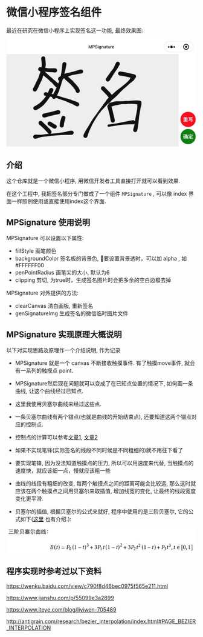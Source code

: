 # 微信小程序签名组件

最近在研究在微信小程序上实现签名这一功能, 最终效果图:

![](./doc/signature.jpg)


## 介绍

这个仓库就是一个微信小程序, 用微信开发者工具直接打开就可以看到效果.

在这个工程中, 我把签名部分专门做成了一个组件 `MPSignature` , 可以像 index 界面一样照例使用或直接使用index这个界面.

## MPSignature 使用说明

MPSignature 可以设置以下属性:

* fillStyle 画笔颜色
* backgroundColor 签名板的背景色, 要设置背景透时，可以加 alpha , 如 #FFFFFF00
* penPointRadius 画笔尖的大小, 默认为6
* clipping 剪切, 为true时，生成签名图片时会把多余的空白边框去掉

MPSignature 对外提供的方法:

* clearCanvas 清白画板, 重新签名
* genSignatureImg 生成签名的微信临时图片文件

## MPSignature 实现原理大概说明

以下对实现思路及原理作一个介绍说明, 作为记录

* MPSignature 就是一个 canvas 不断接收触摸事件. 有了触摸move事件, 就会有一系列的触摸点 point.

* MPSignature然后现在问题就可以变成了在已知点位置的情况下, 如何画一条曲线, 让这个曲线经过已知点.

* 这里我使用贝塞尔曲线来经过这些点.

* 一条贝塞尔曲线有两个锚点(也就是曲线的开始结束点), 还要知道这两个锚点对应的控制点.

* 控制点的计算可以参考[文章1](http://antigrain.com/research/bezier_interpolation/index.html#PAGE_BEZIER_INTERPOLATION), [文章2](https://www.iteye.com/blog/liyiwen-705489)

* 如果不实现笔锋(实际签名的线段不同时候是不同粗细的)就不用往下看了

* 要实现笔锋, 因为没法知道触摸点的压力, 所以可以用速度来代替, 当触摸点的速度快，就应该细一点，慢就应该粗一些

* 曲线的线段有粗细的改变, 每两个触摸点之间的距离可能会比较远, 那么这时就应该在两个触摸点之间用贝塞尔来取插值, 增加线宽的变化, 让最终的线段宽度变化更平滑.

* 贝塞尔的插值, 根据贝塞尔的公式来就好, 程序中使用的是三阶贝塞尔, 它的公式如下([这里](https://www.jianshu.com/p/55099e3a2899) 也有介绍.):

![](./doc/3beziercurve.jpg)


## 程序实现时参考过以下资料

https://wenku.baidu.com/view/c790f8d46bec0975f565e211.html

https://www.jianshu.com/p/55099e3a2899

https://www.iteye.com/blog/liyiwen-705489

http://antigrain.com/research/bezier_interpolation/index.html#PAGE_BEZIER_INTERPOLATION

